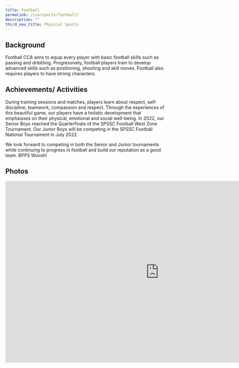 ```yaml
---
title: Football
permalink: /cca/sports/football/
description: ""
third_nav_title: Physical Sports
---
```

Background
----------

Football CCA aims to equip every player with basic football skills such as passing and dribbling. Progressively, football players train to develop advanced skills such as positioning, shooting and skill moves. Football also requires players to have strong characters.

  

Achievements/ Activities
------------------------

During training sessions and matches, players learn about respect, self-discipline, teamwork, compassion and respect. Through the experiences of this beautiful game, our players have a holistic development that emphasises on their physical, emotional and social well-being. In 2022, our Senior Boys reached the Quarterfinals of the SPSSC Football West Zone Tournament. Our Junior Boys will be competing in the SPSSC Football National Tournament in July 2022.

  

We look forward to competing in both the Senior and Junior tournaments while continuing to progress in football and build our reputation as a good team. BPPS Woosh!

  

Photos
------
<iframe allowfullscreen="true" height="569" width="960" frameborder="0" src="https://docs.google.com/presentation/d/e/2PACX-1vQdfvpSyk6Lb0tK0AxnnGueNzUoR8Svfmulz1PCOnKVPzc58-45FC_c0T-rRxTGbFkV72f7Y8-nuBzg/embed?start=false&amp;loop=false&amp;delayms=3000"></iframe>